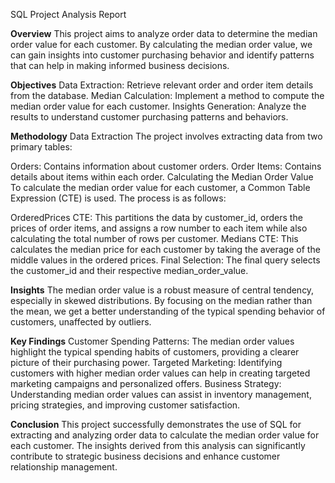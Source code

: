 SQL Project Analysis Report

**Overview**
This project aims to analyze order data to determine the median order value for each customer. 
By calculating the median order value, we can gain insights into customer purchasing behavior and identify patterns that can help in making informed business decisions.

**Objectives**
Data Extraction: Retrieve relevant order and order item details from the database.
Median Calculation: Implement a method to compute the median order value for each customer.
Insights Generation: Analyze the results to understand customer purchasing patterns and behaviors.

**Methodology**
Data Extraction
The project involves extracting data from two primary tables:

Orders: Contains information about customer orders.
Order Items: Contains details about items within each order.
Calculating the Median Order Value
To calculate the median order value for each customer, a Common Table Expression (CTE) is used. The process is as follows:

OrderedPrices CTE: This partitions the data by customer_id, orders the prices of order items, and assigns a row number to each item while also calculating the total number of rows per customer.
Medians CTE: This calculates the median price for each customer by taking the average of the middle values in the ordered prices.
Final Selection: The final query selects the customer_id and their respective median_order_value.

**Insights**
The median order value is a robust measure of central tendency, especially in skewed distributions. 
By focusing on the median rather than the mean, we get a better understanding of the typical spending behavior of customers, unaffected by outliers.

**Key Findings**
Customer Spending Patterns: The median order values highlight the typical spending habits of customers, providing a clearer picture of their purchasing power.
Targeted Marketing: Identifying customers with higher median order values can help in creating targeted marketing campaigns and personalized offers.
Business Strategy: Understanding median order values can assist in inventory management, pricing strategies, and improving customer satisfaction.

**Conclusion**
This project successfully demonstrates the use of SQL for extracting and analyzing order data to calculate the median order value for each customer. 
The insights derived from this analysis can significantly contribute to strategic business decisions and enhance customer relationship management.
